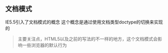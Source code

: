 ## 文档模式
IE5.5引入了文档模式的概念
这个概念是通过使用文档类型doctype的切换来实现的
> 主要关注点，HTML5以及之前的写法的不一样的地方，这个文档模式会影响一些浏览器的默认行为

